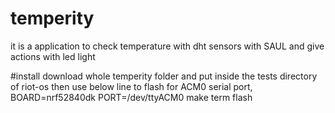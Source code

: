 # temperity
it is a application to check temperature with dht sensors with SAUL and give actions with led light

#install
download whole temperity folder and put inside the tests directory of riot-os
then use below line to flash for ACM0 serial port,
BOARD=nrf52840dk PORT=/dev/ttyACM0 make term flash
